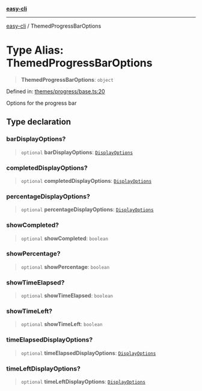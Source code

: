 [**easy-cli**](../README.md)

***

[easy-cli](../globals.md) / ThemedProgressBarOptions

# Type Alias: ThemedProgressBarOptions

> **ThemedProgressBarOptions**: `object`

Defined in: [themes/progress/base.ts:20](https://github.com/patrickeaton/easy-cli/blob/74d97c3fa8c354b7b3193533a1494ff778ae7a99/src/themes/progress/base.ts#L20)

Options for the progress bar

## Type declaration

### barDisplayOptions?

> `optional` **barDisplayOptions**: [`DisplayOptions`](DisplayOptions.md)

### completedDisplayOptions?

> `optional` **completedDisplayOptions**: [`DisplayOptions`](DisplayOptions.md)

### percentageDisplayOptions?

> `optional` **percentageDisplayOptions**: [`DisplayOptions`](DisplayOptions.md)

### showCompleted?

> `optional` **showCompleted**: `boolean`

### showPercentage?

> `optional` **showPercentage**: `boolean`

### showTimeElapsed?

> `optional` **showTimeElapsed**: `boolean`

### showTimeLeft?

> `optional` **showTimeLeft**: `boolean`

### timeElapsedDisplayOptions?

> `optional` **timeElapsedDisplayOptions**: [`DisplayOptions`](DisplayOptions.md)

### timeLeftDisplayOptions?

> `optional` **timeLeftDisplayOptions**: [`DisplayOptions`](DisplayOptions.md)
